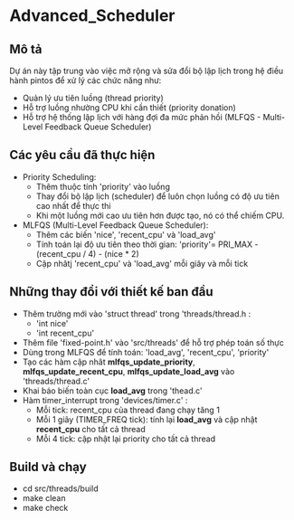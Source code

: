 # Advanced_Scheduler
## Mô tả
Dự án này tập trung vào việc mở rộng và sửa đổi bộ lập lịch trong hệ điều hành pintos để xử lý các chức năng như:
- Quản lý ưu tiên luồng (thread priority)
- Hỗ trợ luồng nhường CPU khi cần thiết (priority donation)
- Hỗ trợ hệ thống lập lịch với hàng đợi đa mức phản hồi (MLFQS - Multi-Level Feedback Queue Scheduler)
## Các yêu cầu đã thực hiện
- Priority Scheduling:
    - Thêm thuộc tính 'priority' vào luồng
    - Thay đổi bộ lập lịch (scheduler) để luôn chọn luồng có độ ưu tiên cao nhất để thực thi
    - Khi một luồng mới cao ưu tiên hơn được tạo, nó có thể chiếm CPU.
- MLFQS (Multi-Level Feedback Queue Scheduler):
    - Thêm các biến 'nice', 'recent_cpu' và 'load_avg'
    - Tính toán lại độ ưu tiên theo thời gian: 'priority'= PRI_MAX - (recent_cpu / 4) - (nice * 2)
    - Cập nhâtj 'recent_cpu' và 'load_avg' mỗi giây và mỗi tick
## Những thay đổi với thiết kế ban đầu
* Thêm trường mới vào 'struct thread' trong 'threads/thread.h : 
    - 'int nice'
    - 'int recent_cpu'
* Thêm file 'fixed-point.h' vào 'src/threads' để hỗ trợ phép toán số thực
* Dùng trong MLFQS để tính toán: 'load_avg', 'recent_cpu', 'priority'
* Tạo các hàm cập nhât **mlfqs_update_priority**, **mlfqs_update_recent_cpu**, **mlfqs_update_load_avg** vào 'threads/thread.c'
* Khai báo biến toàn cục **load_avg** trong 'thead.c'
* Hàm timer_interrupt trong 'devices/timer.c' :
    - Mỗi tick: recent_cpu của thread đang chạy tăng 1
    - Mỗi 1 giây (TIMER_FREQ tick): tính lại **load_avg** và cập nhật **recent_cpu** cho tất cả thread
    - Mỗi 4 tick: cập nhật lại priority cho tất cả thread

## Build và chạy 
- cd src/threads/build
- make clean
- make check
